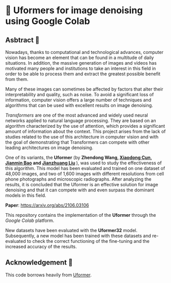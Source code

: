 # 🚀 Uformers for image denoising using Google Colab
## Asbtract 📝
Nowadays, thanks to computational and technological advances, computer vision has
become an element that can be found in a multitude of daily situations. In addition, the
massive generation of images and videos has motivated many people and institutions
to take an interest in this field in order to be able to process them and extract the
greatest possible benefit from them.

Many of these images can sometimes be affected by factors that alter their
interpretability and quality, such as noise. To avoid a significant loss of information,
computer vision offers a large number of techniques and algorithms that can be used
with excellent results on image denoising.

*Transformers* are one of the most advanced and widely used neural networks applied
to natural language processing. They are based on an algorithm characterized by the
use of attention, which provides a significant amount of information about the context.
This project arises from the lack of studies related to the use of this architecture in
computer vision and with the goal of demonstrating that Transformers can compete
with other leading architectures on image denoising.

One of its variants, the **Uformer** (by <b>Zhendong Wang, <a href='https://vinthony.github.io'>Xiaodong Cun</a>, <a href='https://jianminbao.github.io/'>Jianmin Bao</a> and <a href='http://people.ucas.ac.cn/~jzliu?language=en'>Jianzhuang Liu</a> </b>), was used to study the effectiveness of this algorithm. This model has
been evaluated and trained on one dataset of 48,000 images, and two of 1,600 images
with different resolutions from cell phone photographs and microscopic radiographs.
After analyzing the results, it is concluded that the Uformer is an effective solution for
image denoising and that it can compete with and even surpass the dominant models
in this field.


**Paper**: https://arxiv.org/abs/2106.03106

This repository contains the implementation of the **Uformer** through the *Google Colab* platform. 

New datasets have been evaluated with the **Uformer32** model. Subsequently, a new model has been trained with these datasets and re-evaluated to check the correct functioning of the fine-tuning and the increased accuracy of the results.

## Acknowledgement 🥇
This code borrows heavily from [Uformer](https://github.com/ZhendongWang6/Uformer).